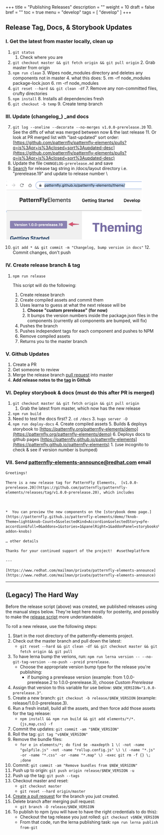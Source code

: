 +++
title = "Publishing Releases"
description = ""
weight = 10
draft = false
bref = ""
toc = true
menu = "develop"
tags = [ "develop" ]
+++


## Release Tag, Docs, & Storybook Updates


### I. Get the latest from master locally, clean up



1. `git status`
    1. Check where you are
2. `git checkout master && git fetch origin && git pull origin`
    2. Grab master from origin
3. `npm run clean`
    3. Wipes node_modules directory and deletes any components not in master
    4. what this does:
    5. rm -rf node_modules package-lock.json
    6. rm -rf node_modules
4. `git reset --hard && git clean -df`
    7. Remove any non-committed files, crufty directories
5. `npm install`
    8. Installs all dependencies fresh
6. `git checkout -b temp`
    9. Create temp branch


### III. Update (changelog_) _and docs



7. `git log --oneline --decorate --no-merges v1.0.0-prerelease.20`
    10. See the diffs of what was merged between now & the last release
    11. Or look at PR merged list with "last-updated" sort order: \
[https://github.com/patternfly/patternfly-elements/pulls?q=is%3Apr+is%3Aclosed+sort%3Aupdated-desc](https://github.com/patternfly/patternfly-elements/pulls?q=is%3Apr+is%3Aclosed+sort%3Aupdated-desc)
8. Update the file `CHANGELOG-prerelease.md` and save
9. <span style="text-decoration:underline;">Search</span> for release tag string in /docs/layout directory i.e. "prerelease.19" and update to release number \

<img src="/version_storybook.png" width="450"/>

10. `git add * && git commit -m "Changelog, bump version in docs"`
    12. Commit changes, don't push


### IV. Create release branch & tag

1. `npm run release`

    This script will do the following:

    1. Create release branch
    2. Create compiled assets and commit them
    3. Uses learna to guess at what the next release will be
        1. **Choose "custom prerelease" (for now)**
        2. It bumps the version numbers inside the package.json files in the components (currently all components are bumped, will fix)
    4. Pushes the branch
    5. Pushes independent tags for each component and pushes to NPM
    6. Remove compiled assets
    7. Returns you to the master branch


### V. Github Updates



1. Create a PR
2. Get someone to review 
3. Merge the release branch [pull request](https://github.com/patternfly/patternfly-elements/pulls) into master
4. **Add release notes to the [tag](https://github.com/patternfly/patternfly-elements/releases) in Github**


### VI. Deploy storybook & docs (must do this after PR is merged)



1. `git checkout master && git fetch origin && git pull origin`
    1. Grab the latest from master, which now has the new release
2. `npm run build`
3. Need to test the docs first?
    2. `cd /docs`
    3. `hugo server -D`
4. `npm run deploy-docs`
    4. Create compiled assets
    5. Builds & deploys storybook to [https://patternfly.org/patternfly-elements/demo](https://patternfly.org/patternfly-elements/demo)
    6. Deploys docs to github pages [https://patternfly.github.io/patternfly-elements](https://patternfly.github.io/patternfly-elements)
        1. (use incognito to check & see if version number is bumped)


### VII. Send [patternfly-elements-announce@redhat.com](mailto:patternfly-elements-announce@redhat.com) email

```
Greetings! 

There is a new release tag for PatternFly Elements,  [v1.0.0-prerelease.20](https://github.com/patternfly/patternfly-elements/releases/tag/v1.0.0-prerelease.20), which includes



*  You can preview the new components on the [storybook demo page.](https://patternfly.github.io/patternfly-elements/demo/?knob-Theme=light&knob-Count=5&selectedKind=Accordion&selectedStory=pfe-accordion&full=0&addons=1&stories=1&panelRight=1&addonPanel=storybooks%2Fstorybook-addon-knobs)  

… other details

Thanks for your continued support of the project!  #usetheplatform

---

[https://www.redhat.com/mailman/private/patternfly-elements-announce](https://www.redhat.com/mailman/private/patternfly-elements-announce)

```

<hr/>

## (Legacy) The Hard Way

Before the release script (above) was created, we published releases using the manual steps below.  They're kept here mostly for posterity, and possibly to make the [release script](https://github.com/patternfly/patternfly-elements/blob/master/scripts/release.sh) more understandable.

To roll a new release, use the following steps:

1. Start in the root directory of the patternfly-elements project.
2. Check out the master branch and pull down the latest: 
    - `git reset --hard && git clean -df && git checkout master && git fetch origin && git pull`
3. To have lerna bump the verions, run: `npm run lerna version -- --no-git-tag-version --no-push --preid prerelease`.
    - Choose the appropriate version bump type for the release you're publishing:
        - if bumping a prerelease version (example: from 1.0.0-prerelease.2 to 1.0.0-prerelease.3), choose *Custom Prerelease*
4. Assign that version to this variable for use below: `$NEW_VERSION="1.0.0-prerelease.3"`.
5. Create a new branch: `git checkout -b release/$NEW_VERSION` (example: release/1.0.0-prerelease.3).
5. Run a fresh install, build all the assets, and then force add those assets for the tag release:
    - `npm install && npm run build && git add elements/*/*.{js,map,css} -f`
6. Commit the updates: `git commit -am "$NEW_VERSION"`
7. Roll the tag: `git tag "v$NEW_VERSION"`
8. Remove the bundle files:
    - `for e in elements/*; do find $e -maxdepth 1 \( -not -name "gulpfile.js" -not -name "rollup.config.js" \) \( -name "*.js" -or -name "*.css" -or -name "*.map" \) -exec git rm -f {} \; ;done`
9. Commit: `git commit -am "Remove bundles from $NEW_VERSION"`
10. Push up to origin: `git push origin release/$NEW_VERSION -u`
11. Push up the tag: `git push --tags`
12. Checkout master and reset:
    - `git checkout master`
    - `git reset --hard origin/master`
13. [Create a pull request](https://github.com/patternfly/patternfly-elements/compare) for the branch you just created.
14. Delete branch after merging pull request:
    - `git branch -D release/$NEW_VERSION`
15. To publish to npm (you will have to have the right credentials to do this):
    - Checkout the tag release you just rolled: `git checkout v$NEW_VERSION`
    - From that code, run the lerna publishing task: `npm run lerna publish from-git`

[pforg]: https://www.npmjs.com/org/patternfly
[hub]: https://hub.github.com
